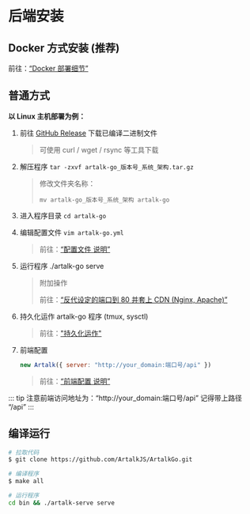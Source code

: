 # 后端安装

## Docker 方式安装 (推荐)

前往：[“Docker 部署细节”](./backend/docker.md)

## 普通方式

**以 Linux 主机部署为例：**

1. 前往 [GitHub Release](https://github.com/ArtalkJS/ArtalkGo/releases) 下载已编译二进制文件
   > 可使用 curl / wget / rsync 等工具下载
2. 解压程序 `tar -zxvf artalk-go_版本号_系统_架构.tar.gz`
   > 修改文件夹名称：
   > 
   > `mv artalk-go_版本号_系统_架构 artalk-go`
3. 进入程序目录 `cd artalk-go`
4. 编辑配置文件 `vim artalk-go.yml`
   > 前往：[“配置文件 说明”](/guide/backend/config.html)
5. 运行程序 ./artalk-go serve
   > 附加操作
   >
   > 前往：[“反代设定的端口到 80 并套上 CDN (Nginx, Apache)”](/guide/backend/reverse-proxy.md)
6. 持久化运作 artalk-go 程序 (tmux, sysctl)
   > 前往：["持久化运作"](/guide/backend/daemon.md)
7. 前端配置

    ```js
    new Artalk({ server: "http://your_domain:端口号/api" })
    ```
   > 前往：[“前端配置 说明”](/guide/frontend/config.html)

::: tip
注意前端访问地址为：“http://your_domain:端口号/api” 记得带上路径 “/api”
:::

## 编译运行

```sh
# 拉取代码
$ git clone https://github.com/ArtalkJS/ArtalkGo.git

# 编译程序
$ make all

# 运行程序
cd bin && ./artalk-serve serve
```
